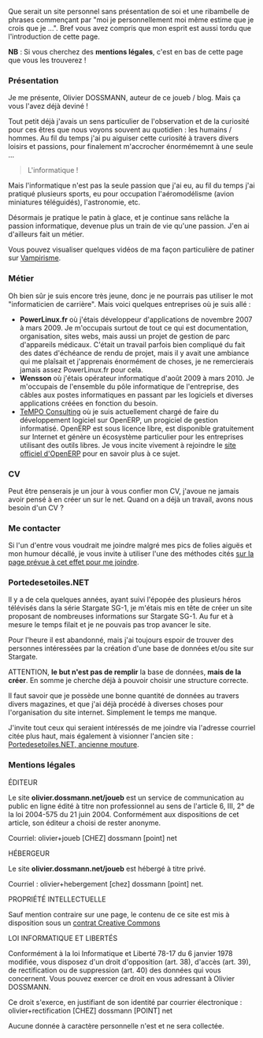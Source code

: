 Que serait un site personnel sans présentation de soi et une ribambelle de phrases commençant par "moi je personnellement moi même estime que je crois que je ...". Bref vous avez compris que mon esprit est aussi tordu que l'introduction de cette page.

**NB** : Si vous cherchez des **mentions légales**, c'est en bas de cette page que vous les trouverez !

### Présentation

Je me présente, Olivier DOSSMANN, auteur de ce joueb / blog. Mais ça vous l'avez déjà deviné !

Tout petit déjà j'avais un sens particulier de l'observation et de la curiosité pour ces êtres que nous voyons souvent au quotidien : les humains / hommes. Au fil du temps j'ai pu aiguiser cette curiosité à travers divers loisirs et passions, pour finalement m'accrocher énormémemnt à une seule ... 

> L'informatique !

Mais l'informatique n'est pas la seule passion que j'ai eu, au fil du temps j'ai pratiqué plusieurs sports, eu pour occupation l'aéromodélisme (avion miniatures téléguidés), l'astronomie, etc.

Désormais je pratique le patin à glace, et je continue sans relâche la passion informatique, devenue plus un train de vie qu'une passion. J'en ai d'ailleurs fait un métier.

Vous pouvez visualiser quelques vidéos de ma façon particulière de patiner sur [Vampirisme](http://vampiris.me/fichiers/videos/blanko/patinoire/ "Visualiser des vidéos de patinage d'Olivier").

### Métier

Oh bien sûr je suis encore très jeune, donc je ne pourrais pas utiliser le mot "informaticien de carrière". Mais voici quelques entreprises où je suis allé : 

  * **PowerLinux.fr** où j'étais développeur d'applications de novembre 2007 à mars 2009. Je m'occupais surtout de tout ce qui est documentation, organisation, sites webs, mais aussi un projet de gestion de parc d'appareils médicaux. C'était un travail parfois bien compliqué du fait des dates d'échéance de rendu de projet, mais il y avait une ambiance qui me plaîsait et j'apprenais énormément de choses, je ne remercierais jamais assez PowerLinux.fr pour cela.
  * **Wensson** où j'étais opérateur informatique d'août 2009 à mars 2010. Je m'occupais de l'ensemble du pôle informatique de l'entreprise, des câbles aux postes informatiques en passant par les logiciels et diverses applications créées en fonction du besoin.
  * [TeMPO Consulting](http://tempo-consulting.fr "Visiter la page d'accueil du site TeMPO Consulting") où je suis actuellement chargé de faire du développement logiciel sur OpenERP, un progiciel de gestion informatisé. OpenERP est sous licence libre, est disponible gratuitement sur Internet et génère un écosystème particulier pour les entreprises utilisant des outils libres. Je vous incite vivement à rejoindre le [site officiel d'OpenERP](http://openerp.com/ "Se rendre sur la page d'accueil d'OpenERP") pour en savoir plus à ce sujet.

### CV

Peut être penserais je un jour à vous confier mon CV, j'avoue ne jamais avoir pensé à en créer un sur le net. Quand on a déjà un travail, avons nous besoin d'un CV ?

### Me contacter

Si l'un d'entre vous voudrait me joindre malgré mes pics de folies aiguës et mon humour décallé, je vous invite à utiliser l'une des méthodes cités [sur la page prévue à cet effet pour me joindre](http://m.b4n.fr/).

### Portedesetoiles.NET

Il y a de cela quelques années, ayant suivi l'épopée des plusieurs héros télévisés dans la série Stargate SG-1, je m'étais mis en tête de créer un site proposant de nombreuses informations sur Stargate SG-1. Au fur et à mesure le temps filait et je ne pouvais pas trop avancer le site.

Pour l'heure il est abandonné, mais j'ai toujours espoir de trouver des personnes intéressées par la création d'une base de données et/ou site sur Stargate.

ATTENTION, **le but n'est pas de remplir** la base de données, **mais de la créer**. En somme je cherche déjà à pouvoir choisir une structure correcte.

Il faut savoir que je possède une bonne quantité de données au travers divers magazines, et que j'ai déjà procédé à diverses choses pour l'organisation du site internet. Simplement le temps me manque.

J'invite tout ceux qui seraient intéressés de me joindre via l'adresse courriel citée plus haut, mais également à visionner l'ancien site : [Portedesetoiles.NET, ancienne mouture](http://sitealpha.portedesetoiles.net/ "Visiter l'ancien site Portedesetoiles.NET").

### Mentions légales

ÉDITEUR

Le site **olivier.dossmann.net/joueb** est un service de communication au public en ligne édité à titre non professionnel au sens de l'article 6, III, 2° de la loi 2004-575 du 21 juin 2004. Conformément aux dispositions de cet article, son éditeur a choisi de rester anonyme.

Courriel: olivier+joueb [CHEZ] dossmann [point] net

HÉBERGEUR

Le site **olivier.dossmann.net/joueb** est hébergé à titre privé.

Courriel : olivier+hebergement [chez] dossmann [point] net.

PROPRIÉTÉ INTELLECTUELLE

Sauf mention contraire sur une page, le contenu de ce site est mis à disposition sous un [contrat Creative Commons](http://creativecommons.org/licenses/by-nc-sa/3.0 "Se rendre sur le site de Creative Commons pour en apprendre plus sur la licence CC-by-nc-sa")

LOI INFORMATIQUE ET LIBERTÉS

Conformément à la loi Informatique et Liberté 78-17 du 6 janvier 1978 modifiée, vous disposez d'un droit d'opposition (art. 38), d'accès (art. 39), de rectification ou de suppression (art. 40) des données qui vous concernent. Vous pouvez exercer ce droit en vous adressant à Olivier DOSSMANN.

Ce droit s'exerce, en justifiant de son identité par courrier électronique : olivier+rectification [CHEZ] dossmann [POINT] net

Aucune donnée à caractère personnelle n'est et ne sera collectée.
